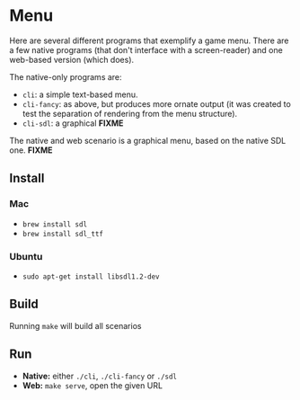 Menu
====

Here are several different programs that exemplify a game menu. There are a few native programs (that don't interface with a screen-reader) and one web-based version (which does).

The native-only programs are:

 * `cli`: a simple text-based menu.
 * `cli-fancy`: as above, but produces more ornate output (it was created to test the separation of rendering from the menu structure).
 * `cli-sdl`: a graphical __FIXME__

The native and web scenario is a graphical menu, based on the native SDL one.
__FIXME__

Install
-------

### Mac

 * `brew install sdl`
 * `brew install sdl_ttf`

### Ubuntu

 * `sudo apt-get install libsdl1.2-dev`

Build
-----

Running `make` will build all scenarios

Run
---

 * **Native:** either `./cli`, `./cli-fancy` or `./sdl`
 * **Web:** `make serve`, open the given URL

